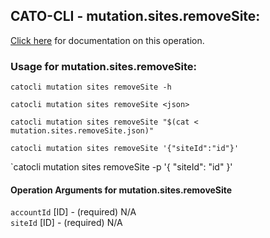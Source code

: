 
## CATO-CLI - mutation.sites.removeSite:
[Click here](https://api.catonetworks.com/documentation/#mutation-mutation.sites.removeSite) for documentation on this operation.

### Usage for mutation.sites.removeSite:

`catocli mutation sites removeSite -h`

`catocli mutation sites removeSite <json>`

`catocli mutation sites removeSite "$(cat < mutation.sites.removeSite.json)"`

`catocli mutation sites removeSite '{"siteId":"id"}'`

`catocli mutation sites removeSite -p '{
    "siteId": "id"
}'


#### Operation Arguments for mutation.sites.removeSite ####

`accountId` [ID] - (required) N/A    
`siteId` [ID] - (required) N/A    
